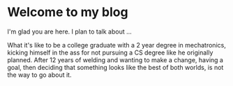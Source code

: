 # Welcome to my blog

I'm glad you are here. I plan to talk about ...

What it's like to be a college graduate with a 2 year degree in mechatronics, kicking himself in the ass
for not pursuing a CS degree like he originally planned. After 12 years of welding and wanting to make a change, 
having a goal, then deciding that something looks like the best of both worlds, is not the way to go about it.
